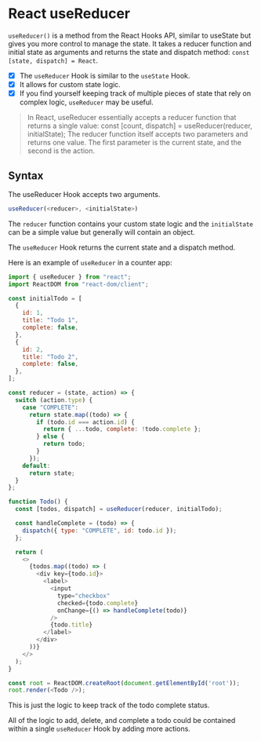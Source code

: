 # React useReducer
`useReducer()` is a method from the React Hooks API, similar to useState but gives you more control to manage the state. It takes a reducer function and initial state as arguments and returns the state and dispatch method: `const [state, dispatch] = React`.

- [x] The `useReducer` Hook is similar to the `useState` Hook.
- [x] It allows for custom state logic.
- [x] If you find yourself keeping track of multiple pieces of state that rely on complex logic, `useReducer` may be useful.

> In React, useReducer essentially accepts a reducer function that returns a single value: const [count, dispatch] = useReducer(reducer, initialState); 
> The reducer function itself accepts two parameters and returns one value. The first parameter is the current state, and the second is the action.

## Syntax

The useReducer Hook accepts two arguments.

```js
useReducer(<reducer>, <initialState>)
```
The `reducer` function contains your custom state logic and the `initialState` can be a simple value but generally will contain an object.

The `useReducer` Hook returns the current state and a dispatch method.

Here is an example of `useReducer` in a counter app:

```js
import { useReducer } from "react";
import ReactDOM from "react-dom/client";

const initialTodo = [
  {
    id: 1,
    title: "Todo 1",
    complete: false,
  },
  {
    id: 2,
    title: "Todo 2",
    complete: false,
  },
];

const reducer = (state, action) => {
  switch (action.type) {
    case "COMPLETE":
      return state.map((todo) => {
        if (todo.id === action.id) {
          return { ...todo, complete: !todo.complete };
        } else {
          return todo;
        }
      });
    default:
      return state;
  }
};

function Todo() {
  const [todos, dispatch] = useReducer(reducer, initialTodo);

  const handleComplete = (todo) => {
    dispatch({ type: "COMPLETE", id: todo.id });
  };

  return (
    <>
      {todos.map((todo) => (
        <div key={todo.id}>
          <label>
            <input
              type="checkbox"
              checked={todo.complete}
              onChange={() => handleComplete(todo)}
            />
            {todo.title}
          </label>
        </div>
      ))}
    </>
  );
}

const root = ReactDOM.createRoot(document.getElementById('root'));
root.render(<Todo />);
```
This is just the logic to keep track of the todo complete status.

All of the logic to add, delete, and complete a todo could be contained within a single `useReducer` Hook by adding more actions.
